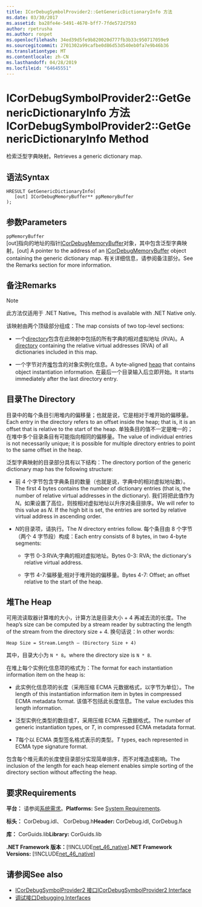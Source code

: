 ```yaml
---
title: ICorDebugSymbolProvider2::GetGenericDictionaryInfo 方法
ms.date: 03/30/2017
ms.assetid: ba28fe4e-5491-4670-bff7-7fde572d7593
author: rpetrusha
ms.author: ronpet
ms.openlocfilehash: 34ed39d5fe9b820020d777fb3b33c950717059e9
ms.sourcegitcommit: 2701302a99cafbe0d86d53d540eb0fa7e9b46b36
ms.translationtype: MT
ms.contentlocale: zh-CN
ms.lasthandoff: 04/28/2019
ms.locfileid: "64645551"
---
```

# <a name="icordebugsymbolprovider2getgenericdictionaryinfo-method"></a><span data-ttu-id="ef6ed-102">ICorDebugSymbolProvider2::GetGenericDictionaryInfo 方法</span><span class="sxs-lookup"><span data-stu-id="ef6ed-102">ICorDebugSymbolProvider2::GetGenericDictionaryInfo Method</span></span>
<span data-ttu-id="ef6ed-103">检索泛型字典映射。</span><span class="sxs-lookup"><span data-stu-id="ef6ed-103">Retrieves a generic dictionary map.</span></span>  
  
## <a name="syntax"></a><span data-ttu-id="ef6ed-104">语法</span><span class="sxs-lookup"><span data-stu-id="ef6ed-104">Syntax</span></span>  
  
```  
HRESULT GetGenericDictionaryInfo(  
   [out] ICorDebugMemoryBuffer** ppMemoryBuffer  
);  
```  
  
## <a name="parameters"></a><span data-ttu-id="ef6ed-105">参数</span><span class="sxs-lookup"><span data-stu-id="ef6ed-105">Parameters</span></span>  
 `ppMemoryBuffer`  
 <span data-ttu-id="ef6ed-106">[out]指向的地址的指针[ICorDebugMemoryBuffer](../../../../docs/framework/unmanaged-api/debugging/icordebugmemorybuffer-interface.md)对象，其中包含泛型字典映射。</span><span class="sxs-lookup"><span data-stu-id="ef6ed-106">[out] A pointer to the address of an [ICorDebugMemoryBuffer](../../../../docs/framework/unmanaged-api/debugging/icordebugmemorybuffer-interface.md) object containing the generic dictionary map.</span></span> <span data-ttu-id="ef6ed-107">有关详细信息，请参阅备注部分。</span><span class="sxs-lookup"><span data-stu-id="ef6ed-107">See the Remarks section for more information.</span></span>  
  
## <a name="remarks"></a><span data-ttu-id="ef6ed-108">备注</span><span class="sxs-lookup"><span data-stu-id="ef6ed-108">Remarks</span></span>  
  
> [!NOTE]
>  <span data-ttu-id="ef6ed-109">此方法仅适用于 .NET Native。</span><span class="sxs-lookup"><span data-stu-id="ef6ed-109">This method is available with .NET Native only.</span></span>  
  
 <span data-ttu-id="ef6ed-110">该映射由两个顶级部分组成：</span><span class="sxs-lookup"><span data-stu-id="ef6ed-110">The map consists of two top-level sections:</span></span>  
  
- <span data-ttu-id="ef6ed-111">一个[directory](#Directory)包含在此映射中包括的所有字典的相对虚拟地址 (RVA)。</span><span class="sxs-lookup"><span data-stu-id="ef6ed-111">A [directory](#Directory) containing the relative virtual addresses (RVA) of all dictionaries included in this map.</span></span>  
  
- <span data-ttu-id="ef6ed-112">一个字节对齐[堆](#Heap)包含的对象实例化信息。</span><span class="sxs-lookup"><span data-stu-id="ef6ed-112">A byte-aligned [heap](#Heap) that contains object instantiation information.</span></span> <span data-ttu-id="ef6ed-113">在最后一个目录输入后立即开始。</span><span class="sxs-lookup"><span data-stu-id="ef6ed-113">It starts immediately after the last directory entry.</span></span>  
  
<a name="Directory"></a>   
## <a name="the-directory"></a><span data-ttu-id="ef6ed-114">目录</span><span class="sxs-lookup"><span data-stu-id="ef6ed-114">The Directory</span></span>  
 <span data-ttu-id="ef6ed-115">目录中的每个条目引用堆内的偏移量；也就是说，它是相对于堆开始的偏移量。</span><span class="sxs-lookup"><span data-stu-id="ef6ed-115">Each entry in the directory refers to an offset inside the heap; that is, it is an offset that is relative to the start of the heap.</span></span> <span data-ttu-id="ef6ed-116">单独条目的值不一定是唯一的；在堆中多个目录条目有可能指向相同的偏移量。</span><span class="sxs-lookup"><span data-stu-id="ef6ed-116">The value of individual entries is not necessarily unique; it is possible for multiple directory entries to point to the same offset in the heap.</span></span>  
  
 <span data-ttu-id="ef6ed-117">泛型字典映射的目录部分具有以下结构：</span><span class="sxs-lookup"><span data-stu-id="ef6ed-117">The directory portion of the generic dictionary map has the following structure:</span></span>  
  
- <span data-ttu-id="ef6ed-118">前 4 个字节包含字典条目的数量（也就是说，字典中的相对虚拟地址数）。</span><span class="sxs-lookup"><span data-stu-id="ef6ed-118">The first 4 bytes contains the number of dictionary entries (that is, the number of relative virtual addresses in the dictionary).</span></span> <span data-ttu-id="ef6ed-119">我们将把此值作为*N*。如果设置了高位，则按相对虚拟地址以升序对条目排序。</span><span class="sxs-lookup"><span data-stu-id="ef6ed-119">We will refer to this value as *N*. If the high bit is set, the entries are sorted by relative virtual address in ascending order.</span></span>  
  
- <span data-ttu-id="ef6ed-120">*N*的目录项，请执行。</span><span class="sxs-lookup"><span data-stu-id="ef6ed-120">The *N* directory entries follow.</span></span> <span data-ttu-id="ef6ed-121">每个条目由 8 个字节（两个 4 字节段）构成：</span><span class="sxs-lookup"><span data-stu-id="ef6ed-121">Each entry consists of 8 bytes, in two 4-byte segments:</span></span>  
  
    - <span data-ttu-id="ef6ed-122">字节 0-3:RVA;字典的相对虚拟地址。</span><span class="sxs-lookup"><span data-stu-id="ef6ed-122">Bytes 0-3: RVA; the dictionary's relative virtual address.</span></span>  
  
    - <span data-ttu-id="ef6ed-123">字节 4-7:偏移量;相对于堆开始的偏移量。</span><span class="sxs-lookup"><span data-stu-id="ef6ed-123">Bytes 4-7: Offset; an offset relative to the start of the heap.</span></span>  
  
<a name="Heap"></a>   
## <a name="the-heap"></a><span data-ttu-id="ef6ed-124">堆</span><span class="sxs-lookup"><span data-stu-id="ef6ed-124">The Heap</span></span>  
 <span data-ttu-id="ef6ed-125">可用流读取器计算堆的大小，计算方法是目录大小 + 4 再减去流的长度。</span><span class="sxs-lookup"><span data-stu-id="ef6ed-125">The heap’s size can be computed by a stream reader by subtracting the length of the stream from the directory size + 4.</span></span> <span data-ttu-id="ef6ed-126">换句话说：</span><span class="sxs-lookup"><span data-stu-id="ef6ed-126">In other words:</span></span>  
  
```  
Heap Size = Stream.Length – (Directory Size + 4)  
```  
  
 <span data-ttu-id="ef6ed-127">其中，目录大小为 `N * 8`。</span><span class="sxs-lookup"><span data-stu-id="ef6ed-127">where the directory size is `N * 8`.</span></span>  
  
 <span data-ttu-id="ef6ed-128">在堆上每个实例化信息项的格式为：</span><span class="sxs-lookup"><span data-stu-id="ef6ed-128">The format for each instantiation information item on the heap is:</span></span>  
  
- <span data-ttu-id="ef6ed-129">此实例化信息项的长度（采用压缩 ECMA 元数据格式，以字节为单位）。</span><span class="sxs-lookup"><span data-stu-id="ef6ed-129">The length of this instantiation information item in bytes in compressed ECMA metadata format.</span></span> <span data-ttu-id="ef6ed-130">该值不包括此长度信息。</span><span class="sxs-lookup"><span data-stu-id="ef6ed-130">The value excludes this length information.</span></span>  
  
- <span data-ttu-id="ef6ed-131">泛型实例化类型的数目或*T*，采用压缩 ECMA 元数据格式。</span><span class="sxs-lookup"><span data-stu-id="ef6ed-131">The number of generic instantiation types, or *T*, in compressed ECMA metadata format.</span></span>  
  
- <span data-ttu-id="ef6ed-132">*T*每个以 ECMA 类型签名格式表示的类型。</span><span class="sxs-lookup"><span data-stu-id="ef6ed-132">*T* types, each represented in ECMA type signature format.</span></span>  
  
 <span data-ttu-id="ef6ed-133">包含每个堆元素的长度使目录部分实现简单排序，而不对堆造成影响。</span><span class="sxs-lookup"><span data-stu-id="ef6ed-133">The inclusion of the length for each heap element enables simple sorting of the directory section without affecting the heap.</span></span>  
  
## <a name="requirements"></a><span data-ttu-id="ef6ed-134">要求</span><span class="sxs-lookup"><span data-stu-id="ef6ed-134">Requirements</span></span>  
 <span data-ttu-id="ef6ed-135">**平台：** 请参阅[系统需求](../../../../docs/framework/get-started/system-requirements.md)。</span><span class="sxs-lookup"><span data-stu-id="ef6ed-135">**Platforms:** See [System Requirements](../../../../docs/framework/get-started/system-requirements.md).</span></span>  
  
 <span data-ttu-id="ef6ed-136">**标头：** CorDebug.idl、 CorDebug.h</span><span class="sxs-lookup"><span data-stu-id="ef6ed-136">**Header:** CorDebug.idl, CorDebug.h</span></span>  
  
 <span data-ttu-id="ef6ed-137">**库：** CorGuids.lib</span><span class="sxs-lookup"><span data-stu-id="ef6ed-137">**Library:** CorGuids.lib</span></span>  
  
 <span data-ttu-id="ef6ed-138">**.NET Framework 版本：**[!INCLUDE[net_46_native](../../../../includes/net-46-native-md.md)]</span><span class="sxs-lookup"><span data-stu-id="ef6ed-138">**.NET Framework Versions:** [!INCLUDE[net_46_native](../../../../includes/net-46-native-md.md)]</span></span>  
  
## <a name="see-also"></a><span data-ttu-id="ef6ed-139">请参阅</span><span class="sxs-lookup"><span data-stu-id="ef6ed-139">See also</span></span>

- [<span data-ttu-id="ef6ed-140">ICorDebugSymbolProvider2 接口</span><span class="sxs-lookup"><span data-stu-id="ef6ed-140">ICorDebugSymbolProvider2 Interface</span></span>](../../../../docs/framework/unmanaged-api/debugging/icordebugsymbolprovider2-interface.md)
- [<span data-ttu-id="ef6ed-141">调试接口</span><span class="sxs-lookup"><span data-stu-id="ef6ed-141">Debugging Interfaces</span></span>](../../../../docs/framework/unmanaged-api/debugging/debugging-interfaces.md)
